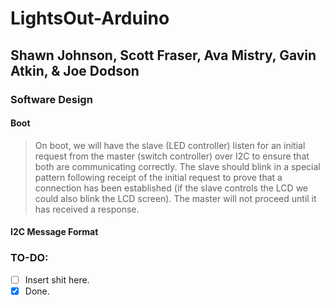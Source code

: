 # LightsOut-Arduino
## Shawn Johnson, Scott Fraser, Ava Mistry, Gavin Atkin, & Joe Dodson
### Software Design
#### Boot
> On boot, we will have the slave (LED controller) listen for an initial request from the master (switch controller) over I2C to ensure that both are communicating correctly. The slave should blink in a special pattern following receipt of the initial request to prove that a connection has been established (if the slave controls the LCD we could also blink the LCD screen). The master will not proceed until it has received a response.
#### I2C Message Format
> 

### TO-DO:
- [ ] Insert shit here.
- [X] Done.
